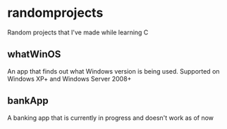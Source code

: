 # randomprojects
Random projects that I've made while learning C

## whatWinOS
An app that finds out what Windows version is being used. Supported on Windows XP+ and Windows Server 2008+


## bankApp
A banking app that is currently in progress and doesn't work as of now
